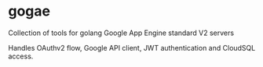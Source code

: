 # gogae
Collection of tools for golang Google App Engine standard V2 servers

Handles OAuthv2 flow, Google API client, JWT authentication and CloudSQL access.
